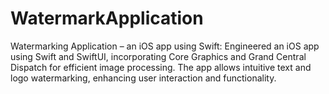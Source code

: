 # WatermarkApplication
Watermarking Application – an iOS app using Swift: Engineered an iOS app using Swift and SwiftUI, incorporating Core Graphics and Grand Central Dispatch for efficient image processing. The app allows intuitive text and logo watermarking, enhancing user interaction and functionality. 
